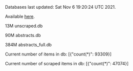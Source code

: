 Databases last updated: Sat Nov  6 19:20:24 UTC 2021. 

Available [here](https://github.com/cbeauhilton/ash-db/releases).

13M	unscraped.db

90M	abstracts.db

384M	abstracts_full.db

Current number of items in db:
[{"count(*)": 93309}]

Current number of scraped items in db:
[{"count(*)": 47074}]
